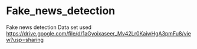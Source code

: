 # Fake_news_detection
Fake news detection
Data set used
https://drive.google.com/file/d/1aGyoixaseer_Mv42Lr0KaiwHgA3pmFu8/view?usp=sharing 
